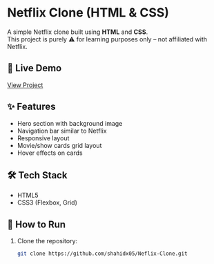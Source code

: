 # Netflix Clone (HTML & CSS)

A simple Netflix clone built using **HTML** and **CSS**.  
This project is purely ⚠️ for learning purposes only – not affiliated with Netflix.

## 🚀 Live Demo
[View Project](https://shahidx05.github.io/Neflix-Clone/)

## ✨ Features
- Hero section with background image
- Navigation bar similar to Netflix
- Responsive layout
- Movie/show cards grid layout
- Hover effects on cards

## 🛠 Tech Stack
- HTML5
- CSS3 (Flexbox, Grid)

## 📂 How to Run
1. Clone the repository:
   ```bash
   git clone https://github.com/shahidx05/Neflix-Clone.git
```